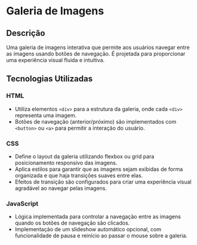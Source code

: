 # Galeria de Imagens

## Descrição

Uma galeria de imagens interativa que permite aos usuários navegar entre as imagens usando botões de navegação. É projetada para proporcionar uma experiência visual fluida e intuitiva.

## Tecnologias Utilizadas

### HTML

- Utiliza elementos `<div>` para a estrutura da galeria, onde cada `<div>` representa uma imagem.
- Botões de navegação (anterior/próximo) são implementados com `<button>` ou `<a>` para permitir a interação do usuário.

### CSS

- Define o layout da galeria utilizando flexbox ou grid para posicionamento responsivo das imagens.
- Aplica estilos para garantir que as imagens sejam exibidas de forma organizada e que haja transições suaves entre elas.
- Efeitos de transição são configurados para criar uma experiência visual agradável ao navegar pelas imagens.

### JavaScript

- Lógica implementada para controlar a navegação entre as imagens quando os botões de navegação são clicados.
- Implementação de um slideshow automático opcional, com funcionalidade de pausa e reinício ao passar o mouse sobre a galeria.
